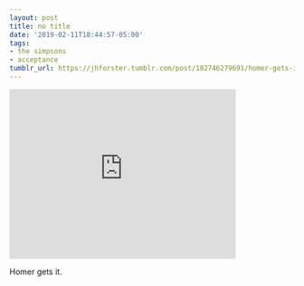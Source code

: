 ```yaml
---
layout: post
title: no title
date: '2019-02-11T18:44:57-05:00'
tags:
- the simpsons
- acceptance
tumblr_url: https://jhforster.tumblr.com/post/182746279691/homer-gets-it
---
```

<iframe width="400" height="300" id="youtube_iframe" src="https://www.youtube.com/embed/jYN4CllWuiM?feature=oembed&amp;enablejsapi=1&amp;origin=https://safe.txmblr.com&amp;wmode=opaque" frameborder="0" allow="accelerometer; autoplay; encrypted-media; gyroscope; picture-in-picture" allowfullscreen></iframe>  

Homer gets it.

